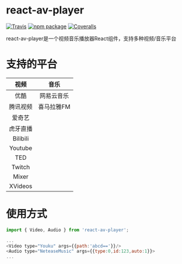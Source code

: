 # react-av-player

[![Travis][build-badge]][build]
[![npm package][npm-badge]][npm]
[![Coveralls][coveralls-badge]][coveralls]

react-av-player是一个视频音乐播放器React组件，支持多种视频/音乐平台

# 支持的平台
|视频|音乐|
|:--:|:--:|
|优酷|网易云音乐|
|腾讯视频|喜马拉雅FM|
|爱奇艺||
|虎牙直播||
|Bilibili||
|Youtube||
|TED||
|Twitch||
|Mixer||
|XVideos||

# 使用方式
```javascript
import { Video, Audio } from 'react-av-player';

...
<Video type="Youku" args={{path:'abcd=='}}/>
<Audio type="NeteaseMusic" args={{type:0,id:123,auto:1}}>
...
```


[build-badge]: https://img.shields.io/travis/liziyi0914/react-av-player/master.svg
[build]: https://travis-ci.org/liziyi0914/react-av-player

[npm-badge]: https://img.shields.io/npm/v/react-av-player.svg
[npm]: https://www.npmjs.org/package/react-av-player

[coveralls-badge]: https://coveralls.io/repos/github/liziyi0914/react-av-player/badge.svg?branch=master
[coveralls]: https://coveralls.io/github/liziyi0914/react-av-player?branch=master
